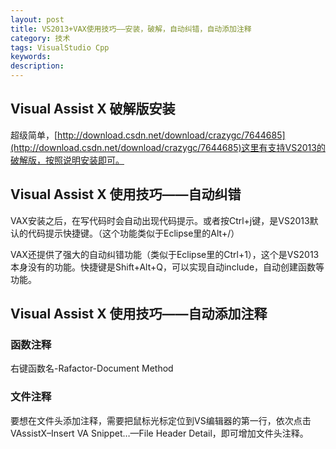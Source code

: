 ```yaml
---
layout: post
title: VS2013+VAX使用技巧——安装，破解，自动纠错，自动添加注释
category: 技术
tags: VisualStudio Cpp
keywords: 
description: 
---
```


## Visual Assist X 破解版安装

超级简单，[http://download.csdn.net/download/crazygc/7644685](http://download.csdn.net/download/crazygc/7644685)这里有支持VS2013的破解版，按照说明安装即可。

## Visual Assist X 使用技巧——自动纠错

VAX安装之后，在写代码时会自动出现代码提示。或者按Ctrl+j键，是VS2013默认的代码提示快捷键。（这个功能类似于Eclipse里的Alt+/）

VAX还提供了强大的自动纠错功能（类似于Eclipse里的Ctrl+1），这个是VS2013本身没有的功能。快捷键是Shift+Alt+Q，可以实现自动include，自动创建函数等功能。

## Visual Assist X 使用技巧——自动添加注释

### 函数注释

右键函数名-Rafactor-Document Method

### 文件注释

要想在文件头添加注释，需要把鼠标光标定位到VS编辑器的第一行，依次点击VAssistX–Insert VA Snippet…—File Header Detail，即可增加文件头注释。
